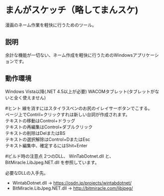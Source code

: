 ﻿# まんがスケッチ（略してまんスケ)
漫画のネーム作業を軽快に行うためのツール。

## 説明
余計な機能が一切ない、ネーム作成を軽快に行うためのWindowsアプリケーションです。

## 動作環境
Windows Vista以降(.NET 4.5以上が必要)
WACOMタブレット(タブレットがないと全く使えません)

#ヒント
線を消すにはスタイラスペンのお尻のイレイサーボタンでこする。  
ページ上でContril+クリックすれは新しい台詞が作成されます。  
テキストの移動はControl+ドラッグ  
テキストの再編集はControl+ダブルクリック  
テキストの削除はDelまたはBS  
テキストの選択解除はControl+DまたはEsc  
テキスト編集中、確定するにはShit+Enter  

#ビルド時の注意点
2つのDLL、 WinTabDotnet.dll と、 BitMiracle.LibJpeg.NET.dll を参照しています。

必要なDLLの入手先。
* WintabDotnet.dll → https://osdn.jp/projects/wintabdotnet/
* BitMiracle.LibJpeg.NET.dll → http://bitmiracle.com/libjpeg/
